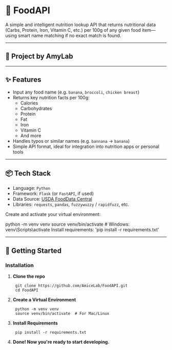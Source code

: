 # 🍎 FoodAPI

A simple and intelligent nutrition lookup API that returns nutritional data (Carbs, Protein, Iron, Vitamin C, etc.) per 100g of any given food item—using smart name matching if no exact match is found.

---

## 🧪 Project by AmyLab

---

## ✨ Features

- Input any food name (e.g. `banana`, `broccoli`, `chicken breast`)
- Returns key nutrition facts per 100g:
  - Calories
  - Carbohydrates
  - Protein
  - Fat
  - Iron
  - Vitamin C
  - And more
- Handles typos or similar names (e.g. `bannana` → `banana`)
- Simple API format, ideal for integration into nutrition apps or personal tools

---

## 📦 Tech Stack

- Language: `Python`
- Framework: `Flask` (or `FastAPI`, if used)
- Data Source: [USDA FoodData Central](https://fdc.nal.usda.gov/) 
- Libraries: `requests`, `pandas`, `fuzzywuzzy` / `rapidfuzz`, etc.


Create and activate your virtual environment:

python -m venv venv
source venv/bin/activate  # Windows: venv\Scripts\activate
Install requirements:
'pip install -r requirements.txt'

---

## 🚀 Getting Started

### Installation

1. **Clone the repo**
   
		git clone https://github.com/AmiceLab/FoodAPI.git
		cd FoodAPI

2. **Create a Virtual Environment**

		python -m venv venv
		source venv/bin/activate  # For Mac/Linux
                      
3. **Install Requirements**

		pip install -r requirements.txt

4. **Done! Now you're ready to start developing.**


                      
                      
